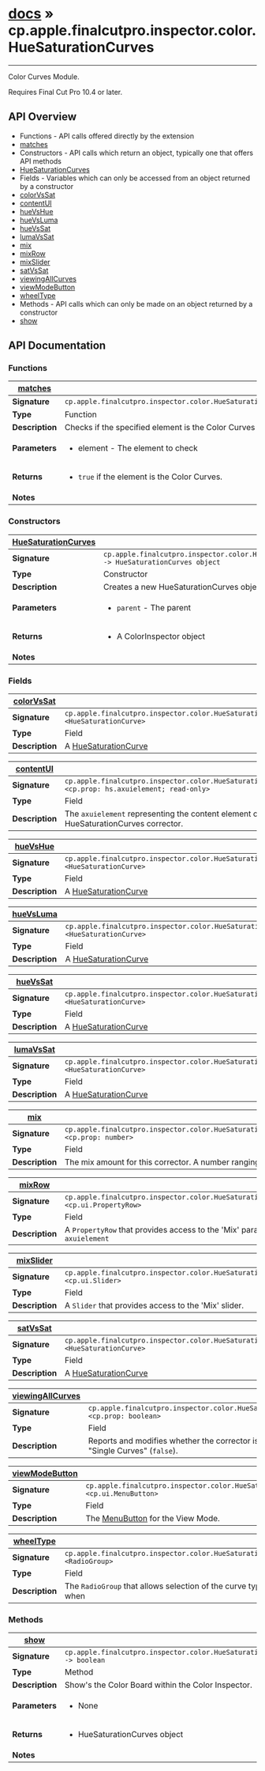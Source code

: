# [docs](index.md) » cp.apple.finalcutpro.inspector.color.HueSaturationCurves
---

Color Curves Module.

Requires Final Cut Pro 10.4 or later.

## API Overview
* Functions - API calls offered directly by the extension
 * [matches](#matches)
* Constructors - API calls which return an object, typically one that offers API methods
 * [HueSaturationCurves](#HueSaturationCurves)
* Fields - Variables which can only be accessed from an object returned by a constructor
 * [colorVsSat](#colorVsSat)
 * [contentUI](#contentUI)
 * [hueVsHue](#hueVsHue)
 * [hueVsLuma](#hueVsLuma)
 * [hueVsSat](#hueVsSat)
 * [lumaVsSat](#lumaVsSat)
 * [mix](#mix)
 * [mixRow](#mixRow)
 * [mixSlider](#mixSlider)
 * [satVsSat](#satVsSat)
 * [viewingAllCurves](#viewingAllCurves)
 * [viewModeButton](#viewModeButton)
 * [wheelType](#wheelType)
* Methods - API calls which can only be made on an object returned by a constructor
 * [show](#show)

## API Documentation

### Functions

| [matches](#matches)         |                                                                                     |
| --------------------------------------------|-------------------------------------------------------------------------------------|
| **Signature**                               | `cp.apple.finalcutpro.inspector.color.HueSaturationCurves.matches(element)`                                                                    |
| **Type**                                    | Function                                                                     |
| **Description**                             | Checks if the specified element is the Color Curves element.                                                                     |
| **Parameters**                              | <ul><li>element	- The element to check</li></ul> |
| **Returns**                                 | <ul><li>`true` if the element is the Color Curves.</li></ul>          |
| **Notes**                                   | <ul></ul>                |

### Constructors

| [HueSaturationCurves](#HueSaturationCurves)         |                                                                                     |
| --------------------------------------------|-------------------------------------------------------------------------------------|
| **Signature**                               | `cp.apple.finalcutpro.inspector.color.HueSaturationCurves(parent) -> HueSaturationCurves object`                                                                    |
| **Type**                                    | Constructor                                                                     |
| **Description**                             | Creates a new HueSaturationCurves object                                                                     |
| **Parameters**                              | <ul><li>`parent`     - The parent</li></ul> |
| **Returns**                                 | <ul><li>A ColorInspector object</li></ul>          |
| **Notes**                                   | <ul></ul>                |

### Fields

| [colorVsSat](#colorVsSat)         |                                                                                     |
| --------------------------------------------|-------------------------------------------------------------------------------------|
| **Signature**                               | `cp.apple.finalcutpro.inspector.color.HueSaturationCurves.colorVsSat <HueSaturationCurve>`                                                                    |
| **Type**                                    | Field                                                                     |
| **Description**                             | A [HueSaturationCurve](cp.apple.finalcutpro.inspector.color.HueSaturationCurve.md)                                                                     |

| [contentUI](#contentUI)         |                                                                                     |
| --------------------------------------------|-------------------------------------------------------------------------------------|
| **Signature**                               | `cp.apple.finalcutpro.inspector.color.HueSaturationCurves.contentUI <cp.prop: hs.axuielement; read-only>`                                                                    |
| **Type**                                    | Field                                                                     |
| **Description**                             | The `axuielement` representing the content element of the HueSaturationCurves corrector.                                                                     |

| [hueVsHue](#hueVsHue)         |                                                                                     |
| --------------------------------------------|-------------------------------------------------------------------------------------|
| **Signature**                               | `cp.apple.finalcutpro.inspector.color.HueSaturationCurves.hueVsHue <HueSaturationCurve>`                                                                    |
| **Type**                                    | Field                                                                     |
| **Description**                             | A [HueSaturationCurve](cp.apple.finalcutpro.inspector.color.HueSaturationCurve.md)                                                                     |

| [hueVsLuma](#hueVsLuma)         |                                                                                     |
| --------------------------------------------|-------------------------------------------------------------------------------------|
| **Signature**                               | `cp.apple.finalcutpro.inspector.color.HueSaturationCurves.hueVsLuma <HueSaturationCurve>`                                                                    |
| **Type**                                    | Field                                                                     |
| **Description**                             | A [HueSaturationCurve](cp.apple.finalcutpro.inspector.color.HueSaturationCurve.md)                                                                     |

| [hueVsSat](#hueVsSat)         |                                                                                     |
| --------------------------------------------|-------------------------------------------------------------------------------------|
| **Signature**                               | `cp.apple.finalcutpro.inspector.color.HueSaturationCurves.hueVsSat <HueSaturationCurve>`                                                                    |
| **Type**                                    | Field                                                                     |
| **Description**                             | A [HueSaturationCurve](cp.apple.finalcutpro.inspector.color.HueSaturationCurve.md)                                                                     |

| [lumaVsSat](#lumaVsSat)         |                                                                                     |
| --------------------------------------------|-------------------------------------------------------------------------------------|
| **Signature**                               | `cp.apple.finalcutpro.inspector.color.HueSaturationCurves.lumaVsSat <HueSaturationCurve>`                                                                    |
| **Type**                                    | Field                                                                     |
| **Description**                             | A [HueSaturationCurve](cp.apple.finalcutpro.inspector.color.HueSaturationCurve.md)                                                                     |

| [mix](#mix)         |                                                                                     |
| --------------------------------------------|-------------------------------------------------------------------------------------|
| **Signature**                               | `cp.apple.finalcutpro.inspector.color.HueSaturationCurves.mix <cp.prop: number>`                                                                    |
| **Type**                                    | Field                                                                     |
| **Description**                             | The mix amount for this corrector. A number ranging from `0` to `1`.                                                                     |

| [mixRow](#mixRow)         |                                                                                     |
| --------------------------------------------|-------------------------------------------------------------------------------------|
| **Signature**                               | `cp.apple.finalcutpro.inspector.color.HueSaturationCurves.mixRow <cp.ui.PropertyRow>`                                                                    |
| **Type**                                    | Field                                                                     |
| **Description**                             | A `PropertyRow` that provides access to the 'Mix' parameter, and `axuielement`                                                                     |

| [mixSlider](#mixSlider)         |                                                                                     |
| --------------------------------------------|-------------------------------------------------------------------------------------|
| **Signature**                               | `cp.apple.finalcutpro.inspector.color.HueSaturationCurves.mixSlider <cp.ui.Slider>`                                                                    |
| **Type**                                    | Field                                                                     |
| **Description**                             | A `Slider` that provides access to the 'Mix' slider.                                                                     |

| [satVsSat](#satVsSat)         |                                                                                     |
| --------------------------------------------|-------------------------------------------------------------------------------------|
| **Signature**                               | `cp.apple.finalcutpro.inspector.color.HueSaturationCurves.satVsSat <HueSaturationCurve>`                                                                    |
| **Type**                                    | Field                                                                     |
| **Description**                             | A [HueSaturationCurve](cp.apple.finalcutpro.inspector.color.HueSaturationCurve.md)                                                                     |

| [viewingAllCurves](#viewingAllCurves)         |                                                                                     |
| --------------------------------------------|-------------------------------------------------------------------------------------|
| **Signature**                               | `cp.apple.finalcutpro.inspector.color.HueSaturationCurves.viewingAllCurves <cp.prop: boolean>`                                                                    |
| **Type**                                    | Field                                                                     |
| **Description**                             | Reports and modifies whether the corrector is showing "All Curves" (`true`) or "Single Curves" (`false`).                                                                     |

| [viewModeButton](#viewModeButton)         |                                                                                     |
| --------------------------------------------|-------------------------------------------------------------------------------------|
| **Signature**                               | `cp.apple.finalcutpro.inspector.color.HueSaturationCurves.viewModeButton <cp.ui.MenuButton>`                                                                    |
| **Type**                                    | Field                                                                     |
| **Description**                             | The [MenuButton](cp.ui.MenuButton.md) for the View Mode.                                                                     |

| [wheelType](#wheelType)         |                                                                                     |
| --------------------------------------------|-------------------------------------------------------------------------------------|
| **Signature**                               | `cp.apple.finalcutpro.inspector.color.HueSaturationCurves.wheelType <RadioGroup>`                                                                    |
| **Type**                                    | Field                                                                     |
| **Description**                             | The `RadioGroup` that allows selection of the curve type. Only available when                                                                     |

### Methods

| [show](#show)         |                                                                                     |
| --------------------------------------------|-------------------------------------------------------------------------------------|
| **Signature**                               | `cp.apple.finalcutpro.inspector.color.HueSaturationCurves:show() -> boolean`                                                                    |
| **Type**                                    | Method                                                                     |
| **Description**                             | Show's the Color Board within the Color Inspector.                                                                     |
| **Parameters**                              | <ul><li>None</li></ul> |
| **Returns**                                 | <ul><li>HueSaturationCurves object</li></ul>          |
| **Notes**                                   | <ul></ul>                |

